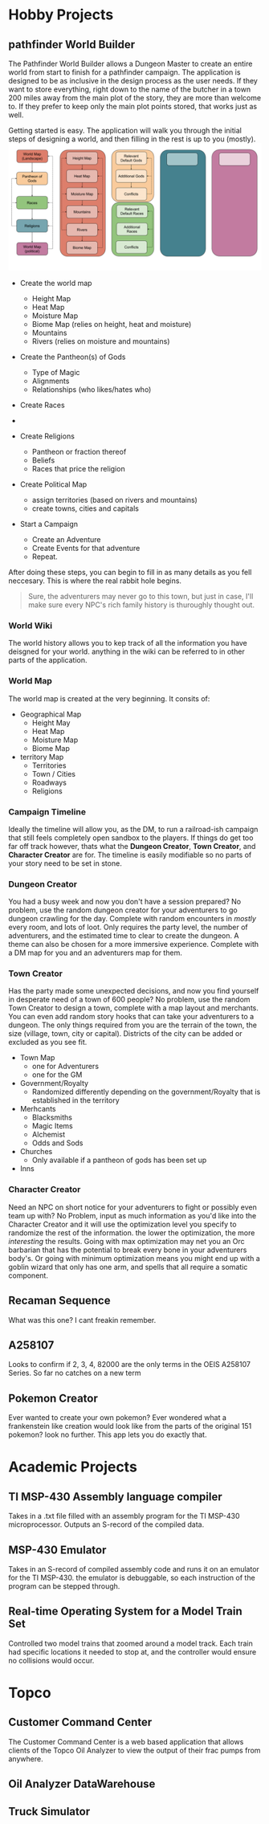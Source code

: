 # Hobby Projects

## pathfinder World Builder

The Pathfinder World Builder allows a Dungeon Master to create an entire world from start to finish for a pathfinder campaign. The application is designed to be as inclusive in the design process as the user needs. If they want to store everything, right down to the name of the butcher in a town 200 miles away from the main plot of the story, they are more than welcome to. If they prefer to keep only the main plot points stored, that works just as well.

Getting started is easy. The application will walk you through the initial steps of designing a world, and then filling in the rest is up to you (mostly).
![Image of Yaktocat](https://github.com/NickStanwood/NickStanwood.github.io/blob/master/World%20Builder%20FlowChart.png)

  - Create the world map
    - Height Map
    - Heat Map
    - Moisture Map
    - Biome Map (relies on height, heat and moisture)
    - Mountains
    - Rivers (relies on moisture and mountains)
  - Create the Pantheon(s) of Gods
    - Type of Magic
    - Alignments
    - Relationships (who likes/hates who)
  - Create Races
   - 
  - Create Religions
    - Pantheon or fraction thereof
    - Beliefs
    - Races that price the religion
  - Create Political Map
    - assign territories (based on rivers and mountains)
    - create towns, cities and capitals 
  
  - Start a Campaign
    - Create an Adventure
    - Create Events for that adventure
    - Repeat.
    
After doing these steps, you can begin to fill in as many details as you fell neccesary. This is where the real rabbit hole begins.     
  >Sure, the adventurers may never go to this town, but just in case, I'll make sure every NPC's rich family history is thuroughly thought out. 


### World Wiki
The world history allows you to kep track of all the information you have deisgned for your world. anything in the wiki can be referred to in other parts of the application. 

### World Map
The world map is created at the very beginning. It consits of:
- Geographical Map
  - Height May
  - Heat Map
  - Moisture Map
  - Biome Map
- territory Map
  - Territories
  - Town / Cities
  - Roadways
  - Religions

### Campaign Timeline
Ideally the timeline will allow you, as the DM, to run a railroad-ish campaign that still feels completely open sandbox to the players. If things do get too far off track however, thats what the **Dungeon Creator**, **Town Creator**, and **Character Creator** are for. The timeline is easily modifiable so no parts of your story need to be set in stone. 

### Dungeon Creator
You had a busy week and now you don't have a session prepared? No problem, use the random dungeon creator for your adventurers to go dungeon crawling for the day. Complete with random encounters in *mostly* every room, and lots of loot. Only requires the party level, the number of adventurers, and the estimated time to clear to create the dungeon. A theme can also be chosen for a more immersive experience. Complete with a DM map for you and an adventurers map for them.

### Town Creator
Has the party made some unexpected decisions, and now you find yourself in desperate need of a town of 600 people? No problem, use the random Town Creator to design a town, complete with a map layout and merchants. You can even add random story hooks that can take your adventurers to a dungeon. The only things required from you are the terrain of the town, the size (village, town, city or capital). Districts of the city can be added or excluded as you see fit.  
- Town Map
  - one for Adventurers
  - one for the GM
- Government/Royalty
  - Randomized differently depending on the government/Royalty that is established in the territory
- Merhcants
  - Blacksmiths
  - Magic Items
  - Alchemist
  - Odds and Sods
- Churches 
  - Only available if a pantheon of gods has been set up
- Inns

### Character Creator
Need an NPC on short notice for your adventurers to fight or possibly even team up with? No Problem, input as much information as you'd like into the Character Creator and it will use the optimization level you specify to randomize the rest of the information. the lower the optimization, the more *interesting* the results. Going with max optimization may net you an Orc barbarian that has the potential to break every bone in your adventurers body's. Or going with minimum optimization means you might end up with a goblin wizard that only has one arm, and spells that all require a somatic component. 

## Recaman Sequence

What was this one? I cant freakin remember.

## A258107

Looks to confirm if 2, 3, 4, 82000 are the only terms in the OEIS A258107 Series. So far no catches on a new term

## Pokemon Creator

Ever wanted to create your own pokemon? Ever wondered what a frankenstein like creation would look like from the parts of the original 151 pokemon? look no further. This app lets you do exactly that.

# Academic Projects

## TI MSP-430 Assembly language compiler

Takes in a .txt file filled with an assembly program for the TI MSP-430 microprocessor. Outputs an S-record of the compiled data. 

## MSP-430 Emulator

Takes in an S-record of compiled assembly code and runs it on an emulator for the TI MSP-430. the emulator is debuggable, so each instruction of the program can be stepped through.

## Real-time Operating System for a Model Train Set

Controlled two model trains that zoomed around a model track. Each train had specific locations it needed to stop at, and the controller would ensure no collisions would occur.

# Topco

## Customer Command Center
The Customer Command Center is a web based application that allows clients of the Topco Oil Analyzer to view the output of their frac pumps from anywhere. 
## Oil Analyzer DataWarehouse

## Truck Simulator
